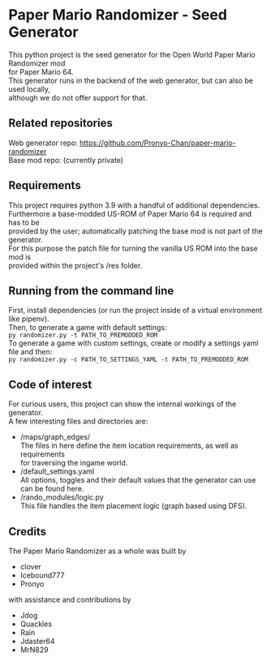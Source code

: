 # Paper Mario Randomizer - Seed Generator

This python project is the seed generator for the Open World Paper Mario Randomizer mod  
for Paper Mario 64.  
This generator runs in the backend of the web generator, but can also be used locally,  
although we do not offer support for that.

## Related repositories

Web generator repo: https://github.com/Pronyo-Chan/paper-mario-randomizer  
Base mod repo: (currently private)

## Requirements

This project requires python 3.9 with a handful of additional dependencies.  
Furthermore a base-modded US-ROM of Paper Mario 64 is required and has to be  
provided by the user; automatically patching the base mod is not part of the generator.  
For this purpose the patch file for turning the vanilla US ROM into the base mod is  
provided within the project's /res folder.

## Running from the command line

First, install dependencies (or run the project inside of a virtual environment  
like pipenv).  
Then, to generate a game with default settings:  
`py randomizer.py -t PATH_TO_PREMODDED_ROM`  
To generate a game with custom settings, create or modify a settings yaml file and then:  
`py randomizer.py -c PATH_TO_SETTINGS_YAML -t PATH_TO_PREMODDED_ROM`

## Code of interest

For curious users, this project can show the internal workings of the generator.  
A few interesting files and directories are:  
* /maps/graph_edges/  
  The files in here define the item location requirements, as well as requirements  
  for traversing the ingame world.
* /default_settings.yaml  
  All options, toggles and their default values that the generator can use  
  can be found here.
* /rando_modules/logic.py  
  This file handles the item placement logic (graph based using DFS).

## Credits

The Paper Mario Randomizer as a whole was built by
* clover
* Icebound777
* Pronyo  

with assistance and contributions by  
* Jdog
* Quackles
* Rain
* Jdaster64
* MrN829